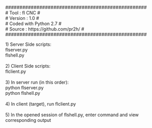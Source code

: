 <p>##################################################<br># Tool    : fl CNC                               #<br># Version : 1.0                                  #<br># Coded with Python 2.7                          #<br># Source  : https://github.com/pr2h/             #<br>##################################################</p>1) Server Side scripts:<br>flserver.py<br>flshell.py<br><br>2) Client Side scripts:<br>flclient.py<br><br>3) In server run (in this order):<br>python flserver.py<br>python flshell.py<br><br>4) In client (target), run flclient.py<br><br>5) In the opened session of flshell.py, enter command and view corresponding output